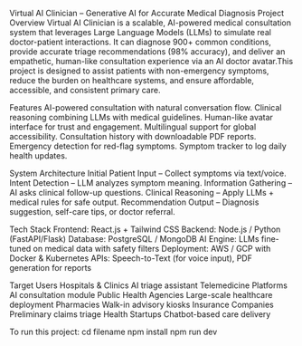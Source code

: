 Virtual AI Clinician – Generative AI for Accurate Medical Diagnosis
Project Overview
Virtual AI Clinician is a scalable, AI-powered medical consultation system that leverages Large Language Models (LLMs) to simulate real doctor-patient interactions. It can diagnose 900+ common conditions, provide accurate triage recommendations (98% accuracy), and deliver an empathetic, human-like consultation experience via an AI doctor avatar.This project is designed to assist patients with non-emergency symptoms, reduce the burden on healthcare systems, and ensure affordable, accessible, and consistent primary care.

Features 
AI-powered consultation with natural conversation flow. 
Clinical reasoning combining LLMs with medical guidelines. 
Human-like avatar interface for trust and engagement. 
Multilingual support for global accessibility. 
Consultation history with downloadable PDF reports. 
Emergency detection for red-flag symptoms. 
Symptom tracker to log daily health updates.

System Architecture 
Initial Patient Input – Collect symptoms via text/voice. Intent Detection – LLM analyzes symptom meaning. Information Gathering – AI asks clinical follow-up questions. Clinical Reasoning – Apply LLMs + medical rules for safe output. Recommendation Output – Diagnosis suggestion, self-care tips, or doctor referral.

Tech Stack 
Frontend: React.js + Tailwind CSS 
Backend: Node.js / Python (FastAPI/Flask) 
Database: PostgreSQL / MongoDB 
AI Engine: LLMs fine-tuned on medical data with safety filters 
Deployment: AWS / GCP with Docker & Kubernetes 
APIs: Speech-to-Text (for voice input), PDF generation for reports

Target Users 
Hospitals & Clinics 
AI triage assistant Telemedicine Platforms 
AI consultation module Public Health Agencies 
Large-scale healthcare deployment Pharmacies 
Walk-in advisory kiosks Insurance Companies 
Preliminary claims triage Health Startups 
Chatbot-based care delivery

To run this project: 
cd filename 
npm install 
npm run dev
